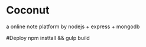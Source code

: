 # Coconut
a online note platform by nodejs + express + mongodb 

#Deploy
npm insttall && gulp build
